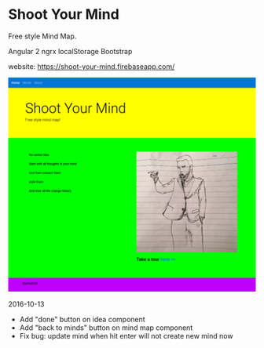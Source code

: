 # Shoot Your Mind

Free style Mind Map.

Angular 2
ngrx
localStorage
Bootstrap

website: https://shoot-your-mind.firebaseapp.com/

![Alt text](/home_page.png?raw=true "Home page")

2016-10-13
+ Add "done" button on idea component
+ Add "back to minds" button on mind map component
+ Fix bug: update mind when hit enter will not create new mind now